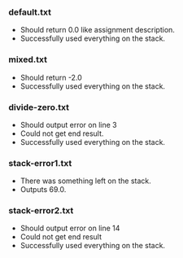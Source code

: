 ### default.txt
- Should return 0.0 like assignment description.
- Successfully used everything on the stack.

### mixed.txt
- Should return -2.0
- Successfully used everything on the stack.

### divide-zero.txt
- Should output error on line 3
- Could not get end result.
- Successfully used everything on the stack.

### stack-error1.txt
- There was something left on the stack.
- Outputs 69.0.

### stack-error2.txt
- Should output error on line 14
- Could not get end result
- Successfully used everything on the stack.

